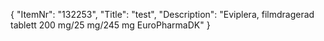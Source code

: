 {
  "ItemNr": "132253",
  "Title": "test",
  "Description": "Eviplera, filmdragerad tablett 200 mg/25 mg/245 mg EuroPharmaDK"
}